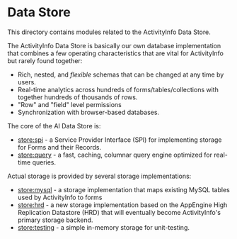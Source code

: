 
# Data Store

This directory contains modules related to the ActivityInfo Data Store.

The ActivityInfo Data Store is basically our own database implementation
that combines a few operating characteristics that are vital for 
ActivityInfo but rarely found together:

* Rich, nested, and _flexible_ schemas that can be changed at any time 
  by users.
* Real-time analytics across hundreds of forms/tables/collections with
  together hundreds of thousands of rows.
* "Row" and "field" level permissions
* Synchronization with browser-based databases.

The core of the AI Data Store is:

* [store:spi](spi/) - a Service Provider Interface (SPI) for implementing 
  storage for Forms and their Records.
* [store:query](query/) - a fast, caching, columnar query engine optimized
  for real-time queries.
  
Actual storage is provided by several storage implementations:

* [store:mysql](mysql/) - a storage implementation that maps existing 
  MySQL tables used by ActivityInfo to forms
* [store:hrd](hrd/) - a new storage implementation based on the AppEngine
  High Replication Datastore (HRD) that will eventually become 
  ActivityInfo's primary storage backend.
* [store:testing](testing/) - a simple in-memory storage for unit-testing.


  